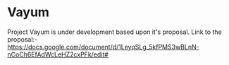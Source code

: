 # Vayum
Project Vayum is under development based upon it's proposal. Link to the proposal:- https://docs.google.com/document/d/1LeyqSLg_5kfPMS3wBLnN-nCoCh6EfAdWcLeHZ2cxPFk/edit#
